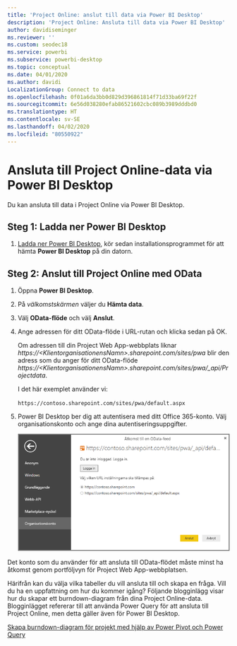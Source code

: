 ```yaml
---
title: 'Project Online: anslut till data via Power BI Desktop'
description: 'Project Online: Ansluta till data via Power BI Desktop'
author: davidiseminger
ms.reviewer: ''
ms.custom: seodec18
ms.service: powerbi
ms.subservice: powerbi-desktop
ms.topic: conceptual
ms.date: 04/01/2020
ms.author: davidi
LocalizationGroup: Connect to data
ms.openlocfilehash: 0f01a6da3bb0d829d396861814f71d33ba69f22f
ms.sourcegitcommit: 6e56d038280efab86521602cbc089b3989dddbd0
ms.translationtype: HT
ms.contentlocale: sv-SE
ms.lasthandoff: 04/02/2020
ms.locfileid: "80550922"
---
```

# <a name="connect-to-project-online-data-through-power-bi-desktop"></a>Ansluta till Project Online-data via Power BI Desktop
Du kan ansluta till data i Project Online via Power BI Desktop.

## <a name="step-1-download-power-bi-desktop"></a>Steg 1: Ladda ner Power BI Desktop
1. [Ladda ner Power BI Desktop](https://go.microsoft.com/fwlink/?LinkID=521662), kör sedan installationsprogrammet för att hämta **Power BI Desktop** på din datorn.

## <a name="step-2-connect-to-project-online-with-odata"></a>Steg 2: Anslut till Project Online med OData
1. Öppna **Power BI Desktop**.
2. På *välkomstskärmen* väljer du **Hämta data**.
3. Välj **OData-flöde** och välj **Anslut**.
4. Ange adressen för ditt OData-flöde i URL-rutan och klicka sedan på OK.
   
   Om adressen till din Project Web App-webbplats liknar *https://\<KlientorganisationensNamn\>.sharepoint.com/sites/pwa* blir den adress som du anger för ditt OData-flöde *https://\<KlientorganisationensNamn\>.sharepoint.com/sites/pwa/\_api/Projectdata*.
   
   I det här exemplet använder vi:

    `https://contoso.sharepoint.com/sites/pwa/default.aspx`

5. Power BI Desktop ber dig att autentisera med ditt Office 365-konto. Välj organisationskonto och ange dina autentiseringsuppgifter.
   
   ![](media/desktop-project-online-connect-to-data/image.png)

Det konto som du använder för att ansluta till OData-flödet måste minst ha åtkomst genom portföljvyn för Project Web App-webbplatsen. 

Härifrån kan du välja vilka tabeller du vill ansluta till och skapa en fråga.  Vill du ha en uppfattning om hur du kommer igång?  Följande blogginlägg visar hur du skapar ett burndown-diagram från dina Project Online-data.  Blogginlägget refererar till att använda Power Query för att ansluta till Project Online, men detta gäller även för Power BI Desktop.

[Skapa burndown-diagram för projekt med hjälp av Power Pivot och Power Query](https://blogs.office.com/2014/03/24/creating-burndown-charts-for-project-using-power-pivot-and-power-query/)

